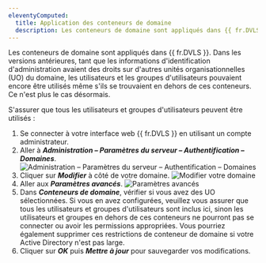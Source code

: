 ```yaml
---
eleventyComputed:
  title: Application des conteneurs de domaine
  description: Les conteneurs de domaine sont appliqués dans {{ fr.DVLS }}. Dans les versions antérieures, tant que les informations d'identification d'administration avaient des droits sur d'autres unités organisationnelles (UO) du domaine, les utilisateurs et les groupes d'utilisateurs pouvaient encore être utilisés même s'ils se trouvaient en dehors de ces conteneurs. Ce n'est plus le cas désormais.
---
```

Les conteneurs de domaine sont appliqués dans {{ fr.DVLS }}. Dans les versions antérieures, tant que les informations d'identification d'administration avaient des droits sur d'autres unités organisationnelles (UO) du domaine, les utilisateurs et les groupes d'utilisateurs pouvaient encore être utilisés même s'ils se trouvaient en dehors de ces conteneurs. Ce n'est plus le cas désormais.

S'assurer que tous les utilisateurs et groupes d'utilisateurs peuvent être utilisés :

1. Se connecter à votre interface web {{ fr.DVLS }} en utilisant un compte administrateur.
1. Aller à ***Administration – Paramètres du serveur – Authentification – Domaines***.
![Administration – Paramètres du serveur – Authentification – Domaines](https://cdnweb.devolutions.net/docs/DVLS2004_2024_1.png)
1. Cliquer sur ***Modifier*** à côté de votre domaine.
![Modifier votre domaine](https://cdnweb.devolutions.net/docs/DVLS2005_2024_1.png)
1. Aller aux ***Paramètres avancés***.
![Paramètres avancés](https://cdnweb.devolutions.net/docs/DVLS2006_2024_1.png)
1. Dans ***Conteneurs de domaine***, vérifier si vous avez des UO sélectionnées. Si vous en avez configurées, veuillez vous assurer que tous les utilisateurs et groupes d'utilisateurs sont inclus ici, sinon les utilisateurs et groupes en dehors de ces conteneurs ne pourront pas se connecter ou avoir les permissions appropriées. Vous pourriez également supprimer ces restrictions de conteneur de domaine si votre Active Directory n'est pas large.
1. Cliquer sur ***OK*** puis ***Mettre à jour*** pour sauvegarder vos modifications.
